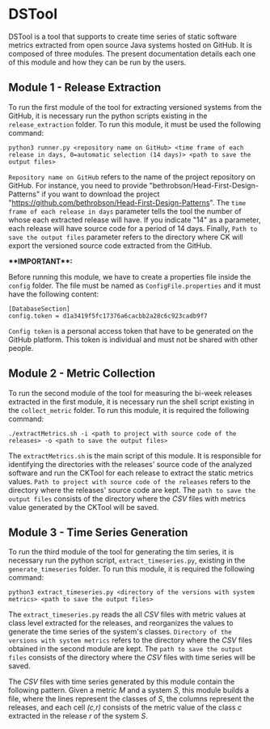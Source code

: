 # DSTool

DSTool is a tool that supports to create time series of static software metrics extracted from open source Java systems hosted on GitHub. It is composed of three modules. The present documentation details each one of this module and how they can be run by the users.

## Module 1 - Release Extraction

To run the first module of the tool for extracting versioned systems from the GitHub, it is necessary run the python scripts existing in the `release_extraction` folder. To run this module, it must be used the following command:

```
python3 runner.py <repository name on GitHub> <time frame of each release in days, 0=automatic selection (14 days)> <path to save the output files>
```

`Repository name on GitHub` refers to the name of the project repository on GitHub. For instance, you need to provide "bethrobson/Head-First-Design-Patterns" if you want to download the project "https://github.com/bethrobson/Head-First-Design-Patterns". The `time frame of each release in days` parameter tells the tool the number of whose each extracted release will have. If you indicate "14" as a parameter, each release will have source code for a period of 14 days. Finally, `Path to save the output files` parameter refers to the directory where CK will export the versioned source code extracted from the GitHub.


**&ast;&ast;IMPORTANT&ast;&ast;:** 

Before running this module, we have to create a properties file inside the `config` folder. The file must be named as `ConfigFile.properties` and it must have the following content: 
```
[DatabaseSection]
config.token = d1a3419f5fc17376a6cacbb2a28c6c923cadb9f7
```

`Config token` is a personal access token that have to be generated on the GitHub platform. This token is individual and must not be shared with other people. 


## Module 2 - Metric Collection

To run the second module of the tool for measuring the bi-week releases extracted in the first module, it is necessary run the shell script existing in the `collect_metric` folder. To run this module, it is required the following command:

```
./extractMetrics.sh -i <path to project with source code of the releases> -o <path to save the output files>
```
The `extractMetrics.sh` is the main script of this module. It is responsible for identifying the directories with the releases' source code of the analyzed software and run the CKTool for each release to extract the static metrics values. `Path to project with source code of the releases` refers to the directory where the releases' source code are kept. The `path to save the output files` consists of the directory where the _CSV_ files with metrics value generated by the CKTool will be saved.


## Module 3 - Time Series Generation

To run the third module of the tool for generating the tim series, it is necessary run the python script, `extract_timeseries.py`, existing in the `generate_timeseries` folder. To run this module, it is required the following command:

```
python3 extract_timeseries.py <directory of the versions with system metrics> <path to save the output files>
```
The `extract_timeseries.py` reads the all _CSV_ files with metric values at class level extracted for the releases, and reorganizes the values to generate the time series of the system's classes. `Directory of the versions with system metrics` refers to the directory where the _CSV_ files obtained in the second module are kept. The `path to save the output files` consists of the directory where the _CSV_ files with time series will be saved.

The _CSV_ files with time series generated by this module contain the following pattern. Given a metric _M_ and a system _S_, this module builds a file, where the lines represent the classes of _S_, the columns represent the releases, and each cell _(c,r)_ consists of the metric value of the class _c_ extracted in the release _r_ of the system _S_.